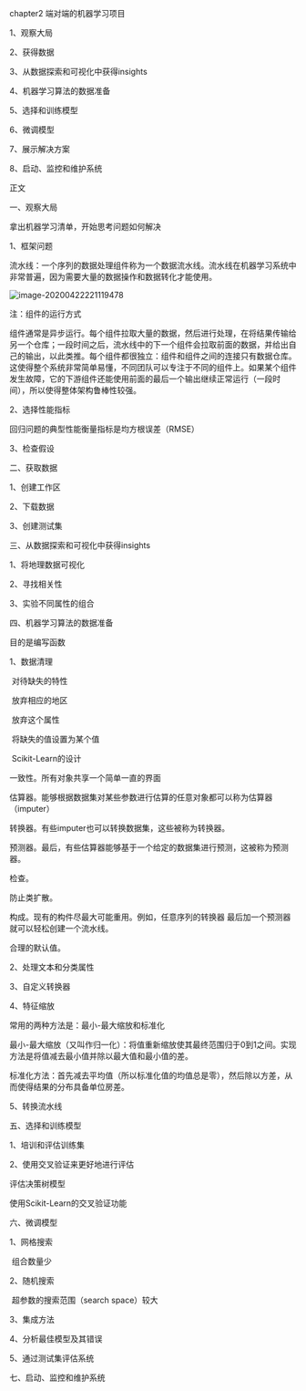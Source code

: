 chapter2 端对端的机器学习项目

1、观察大局

2、获得数据

3、从数据探索和可视化中获得insights

4、机器学习算法的数据准备

5、选择和训练模型

6、微调模型

7、展示解决方案

8、启动、监控和维护系统



正文

一、观察大局

拿出机器学习清单，开始思考问题如何解决

1、框架问题

流水线：一个序列的数据处理组件称为一个数据流水线。流水线在机器学习系统中非常普遍，因为需要大量的数据操作和数据转化才能使用。

![image-20200422221119478](C:\Users\18840\AppData\Roaming\Typora\typora-user-images\image-20200422221119478.png)

注：组件的运行方式

组件通常是异步运行。每个组件拉取大量的数据，然后进行处理，在将结果传输给另一个仓库；一段时间之后，流水线中的下一个组件会拉取前面的数据，并给出自己的输出，以此类推。每个组件都很独立：组件和组件之间的连接只有数据仓库。这使得整个系统非常简单易懂，不同团队可以专注于不同的组件上。如果某个组件发生故障，它的下游组件还能使用前面的最后一个输出继续正常运行（一段时间），所以使得整体架构鲁棒性较强。

2、选择性能指标

回归问题的典型性能衡量指标是均方根误差（RMSE）

3、检查假设

二、获取数据

1、创建工作区

2、下载数据

3、创建测试集

三、从数据探索和可视化中获得insights

1、将地理数据可视化

2、寻找相关性

3、实验不同属性的组合

四、机器学习算法的数据准备

目的是编写函数

1、数据清理

​	对待缺失的特性

​		放弃相应的地区

​		放弃这个属性

​		将缺失的值设置为某个值

​												Scikit-Learn的设计

一致性。所有对象共享一个简单一直的界面

估算器。能够根据数据集对某些参数进行估算的任意对象都可以称为估算器（imputer）

转换器。有些imputer也可以转换数据集，这些被称为转换器。

预测器。最后，有些估算器能够基于一个给定的数据集进行预测，这被称为预测器。

检查。

防止类扩散。

构成。现有的构件尽最大可能重用。例如，任意序列的转换器
最后加一个预测器就可以轻松创建一个流水线。

合理的默认值。

2、处理文本和分类属性

3、自定义转换器

4、特征缩放

常用的两种方法是：最小-最大缩放和标准化

​	最小-最大缩放（又叫作归一化）：将值重新缩放使其最终范围归于0到1之间。实现方法是将值减去最小值并除以最大值和最小值的差。

​	标准化方法：首先减去平均值（所以标准化值的均值总是零），然后除以方差，从而使得结果的分布具备单位房差。

5、转换流水线

五、选择和训练模型

1、培训和评估训练集

2、使用交叉验证来更好地进行评估

评估决策树模型

使用Scikit-Learn的交叉验证功能

六、微调模型

1、网格搜索

​	组合数量少

2、随机搜索

​	超参数的搜索范围（search space）较大

3、集成方法

4、分析最佳模型及其错误

5、通过测试集评估系统

七、启动、监控和维护系统